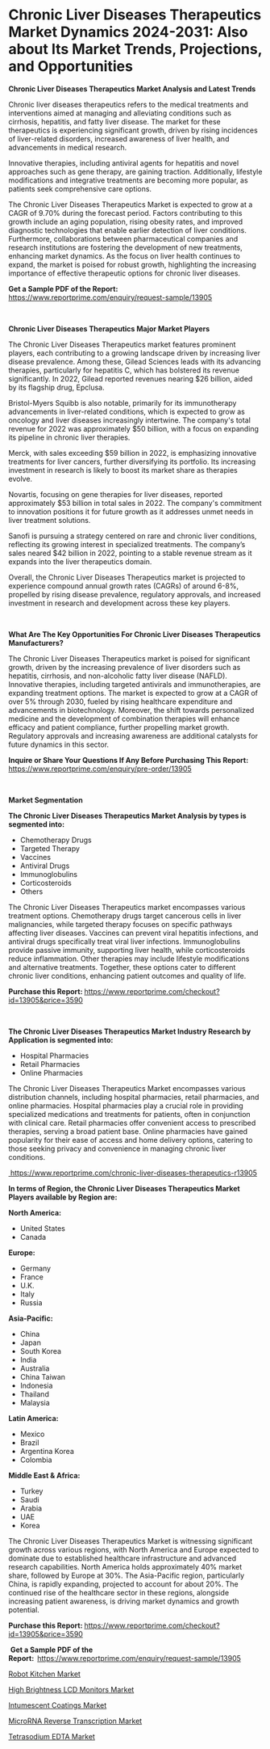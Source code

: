 <p><h1>Chronic Liver Diseases Therapeutics Market Dynamics 2024-2031: Also about Its Market Trends, Projections, and Opportunities</h1></p><p><strong>Chronic Liver Diseases Therapeutics Market Analysis and Latest Trends</strong></p>
<p><p>Chronic liver diseases therapeutics refers to the medical treatments and interventions aimed at managing and alleviating conditions such as cirrhosis, hepatitis, and fatty liver disease. The market for these therapeutics is experiencing significant growth, driven by rising incidences of liver-related disorders, increased awareness of liver health, and advancements in medical research. </p><p>Innovative therapies, including antiviral agents for hepatitis and novel approaches such as gene therapy, are gaining traction. Additionally, lifestyle modifications and integrative treatments are becoming more popular, as patients seek comprehensive care options.</p><p>The Chronic Liver Diseases Therapeutics Market is expected to grow at a CAGR of 9.70% during the forecast period. Factors contributing to this growth include an aging population, rising obesity rates, and improved diagnostic technologies that enable earlier detection of liver conditions. Furthermore, collaborations between pharmaceutical companies and research institutions are fostering the development of new treatments, enhancing market dynamics. As the focus on liver health continues to expand, the market is poised for robust growth, highlighting the increasing importance of effective therapeutic options for chronic liver diseases.</p></p>
<p><strong>Get a Sample PDF of the Report:&nbsp;</strong> <a href="https://www.reportprime.com/enquiry/request-sample/13905">https://www.reportprime.com/enquiry/request-sample/13905</a></p>
<p>&nbsp;</p>
<p><strong>Chronic Liver Diseases Therapeutics Major Market Players</strong></p>
<p><p>The Chronic Liver Diseases Therapeutics market features prominent players, each contributing to a growing landscape driven by increasing liver disease prevalence. Among these, Gilead Sciences leads with its advancing therapies, particularly for hepatitis C, which has bolstered its revenue significantly. In 2022, Gilead reported revenues nearing $26 billion, aided by its flagship drug, Epclusa.</p><p>Bristol-Myers Squibb is also notable, primarily for its immunotherapy advancements in liver-related conditions, which is expected to grow as oncology and liver diseases increasingly intertwine. The company's total revenue for 2022 was approximately $50 billion, with a focus on expanding its pipeline in chronic liver therapies.</p><p>Merck, with sales exceeding $59 billion in 2022, is emphasizing innovative treatments for liver cancers, further diversifying its portfolio. Its increasing investment in research is likely to boost its market share as therapies evolve.</p><p>Novartis, focusing on gene therapies for liver diseases, reported approximately $53 billion in total sales in 2022. The company's commitment to innovation positions it for future growth as it addresses unmet needs in liver treatment solutions.</p><p>Sanofi is pursuing a strategy centered on rare and chronic liver conditions, reflecting its growing interest in specialized treatments. The company’s sales neared $42 billion in 2022, pointing to a stable revenue stream as it expands into the liver therapeutics domain.</p><p>Overall, the Chronic Liver Diseases Therapeutics market is projected to experience compound annual growth rates (CAGRs) of around 6-8%, propelled by rising disease prevalence, regulatory approvals, and increased investment in research and development across these key players.</p></p>
<p>&nbsp;</p>
<p><strong>What Are The Key Opportunities For Chronic Liver Diseases Therapeutics Manufacturers?</strong></p>
<p><p>The Chronic Liver Diseases Therapeutics market is poised for significant growth, driven by the increasing prevalence of liver disorders such as hepatitis, cirrhosis, and non-alcoholic fatty liver disease (NAFLD). Innovative therapies, including targeted antivirals and immunotherapies, are expanding treatment options. The market is expected to grow at a CAGR of over 5% through 2030, fueled by rising healthcare expenditure and advancements in biotechnology. Moreover, the shift towards personalized medicine and the development of combination therapies will enhance efficacy and patient compliance, further propelling market growth. Regulatory approvals and increasing awareness are additional catalysts for future dynamics in this sector.</p></p>
<p><strong>Inquire or Share Your Questions If Any Before Purchasing This Report:</strong> <a href="https://www.reportprime.com/enquiry/pre-order/13905">https://www.reportprime.com/enquiry/pre-order/13905</a></p>
<p>&nbsp;</p>
<p><strong>Market Segmentation</strong></p>
<p><strong>The Chronic Liver Diseases Therapeutics Market Analysis by types is segmented into:</strong></p>
<p><ul><li>Chemotherapy Drugs</li><li>Targeted Therapy</li><li>Vaccines</li><li>Antiviral Drugs</li><li>Immunoglobulins</li><li>Corticosteroids</li><li>Others</li></ul></p>
<p><p>The Chronic Liver Diseases Therapeutics market encompasses various treatment options. Chemotherapy drugs target cancerous cells in liver malignancies, while targeted therapy focuses on specific pathways affecting liver diseases. Vaccines can prevent viral hepatitis infections, and antiviral drugs specifically treat viral liver infections. Immunoglobulins provide passive immunity, supporting liver health, while corticosteroids reduce inflammation. Other therapies may include lifestyle modifications and alternative treatments. Together, these options cater to different chronic liver conditions, enhancing patient outcomes and quality of life.</p></p>
<p><strong>Purchase this Report:&nbsp;</strong><a href="https://www.reportprime.com/checkout?id=13905&price=3590">https://www.reportprime.com/checkout?id=13905&price=3590</a></p>
<p>&nbsp;</p>
<p><strong>The Chronic Liver Diseases Therapeutics Market Industry Research by Application is segmented into:</strong></p>
<p><ul><li>Hospital Pharmacies</li><li>Retail Pharmacies</li><li>Online Pharmacies</li></ul></p>
<p><p>The Chronic Liver Diseases Therapeutics Market encompasses various distribution channels, including hospital pharmacies, retail pharmacies, and online pharmacies. Hospital pharmacies play a crucial role in providing specialized medications and treatments for patients, often in conjunction with clinical care. Retail pharmacies offer convenient access to prescribed therapies, serving a broad patient base. Online pharmacies have gained popularity for their ease of access and home delivery options, catering to those seeking privacy and convenience in managing chronic liver conditions.</p></p>
<p><a href="https://www.reportprime.com/chronic-liver-diseases-therapeutics-r13905">&nbsp;https://www.reportprime.com/chronic-liver-diseases-therapeutics-r13905</a></p>
<p><strong>In terms of Region, the Chronic Liver Diseases Therapeutics Market Players available by Region are:</strong></p>
<p>
    <p> <strong> North America: </strong>
        <ul>
            <li>United States</li>
            <li>Canada</li>
        </ul>
        </p> 
    <p> <strong> Europe: </strong>
        <ul>
            <li>Germany</li>
            <li>France</li>
            <li>U.K.</li>
            <li>Italy</li>
            <li>Russia</li>
        </ul>
        </p> 
    <p> <strong> Asia-Pacific: </strong>
        <ul>
            <li>China</li>
            <li>Japan</li>
            <li>South Korea</li>
            <li>India</li>
            <li>Australia</li>
            <li>China Taiwan</li>
            <li>Indonesia</li>
            <li>Thailand</li>
            <li>Malaysia</li>
        </ul>
        </p> 
    <p> <strong> Latin America: </strong>
        <ul>
            <li>Mexico</li>
            <li>Brazil</li>
            <li>Argentina Korea</li>
            <li>Colombia</li>
        </ul>
        </p> 
    <p> <strong> Middle East & Africa: </strong>
        <ul>
            <li>Turkey</li>
            <li>Saudi</li>
            <li>Arabia</li>
            <li>UAE</li>
            <li>Korea</li>
        </ul>
    </p>
    </p>
<p><p>The Chronic Liver Diseases Therapeutics Market is witnessing significant growth across various regions, with North America and Europe expected to dominate due to established healthcare infrastructure and advanced research capabilities. North America holds approximately 40% market share, followed by Europe at 30%. The Asia-Pacific region, particularly China, is rapidly expanding, projected to account for about 20%. The continued rise of the healthcare sector in these regions, alongside increasing patient awareness, is driving market dynamics and growth potential.</p></p>
<p><strong>Purchase this Report: </strong><a href="https://www.reportprime.com/checkout?id=13905&price=3590">https://www.reportprime.com/checkout?id=13905&price=3590</a></p>
<p>&nbsp;<strong>Get a Sample PDF of the Report:&nbsp;&nbsp;</strong><a href="https://www.reportprime.com/enquiry/request-sample/13905">https://www.reportprime.com/enquiry/request-sample/13905</a></p>
<p><strong></strong></p>
<p><p><a href="https://github.com/AshikRahman665/Market-Research-Report-List-1/blob/main/robot-kitchen-market.md">Robot Kitchen Market</a></p><p><a href="https://www.linkedin.com/pulse/what-driving-global-high-brightness-lcd-monitors-market-dive-oroxf?trackingId=EBsD1eYfS6KZ%2B0LfPubpZA%3D%3D">High Brightness LCD Monitors Market</a></p><p><a href="https://issuu.com/reportprime-2/docs/intumescent-coatings-market-size-20_9b23afda597b60">Intumescent Coatings Market</a></p><p><a href="https://github.com/AfsanaMia652/Market-Research-Report-List-1/blob/main/microrna-reverse-transcription-market.md">MicroRNA Reverse Transcription Market</a></p><p><a href="https://medium.com/@snievearol72/future-trends-in-global-tetrasodium-edta-market-market-insights-and-analysis-from-2024-to-2031-in-721482bcf89b">Tetrasodium EDTA Market</a></p></p>
